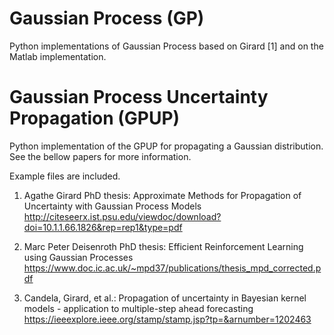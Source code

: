 # Gaussian Process (GP)

Python implementations of Gaussian Process based on Girard [1] and on the Matlab implementation.



# Gaussian Process Uncertainty Propagation (GPUP)

Python implementation of the GPUP for propagating a Gaussian distribution. See the bellow papers for more information.


Example files are included.



1. Agathe Girard PhD thesis: Approximate Methods for Propagation of Uncertainty with Gaussian Process Models http://citeseerx.ist.psu.edu/viewdoc/download?doi=10.1.1.66.1826&rep=rep1&type=pdf

2. Marc Peter Deisenroth PhD thesis: Efficient Reinforcement Learning using Gaussian Processes https://www.doc.ic.ac.uk/~mpd37/publications/thesis_mpd_corrected.pdf

3. Candela, Girard, et al.: Propagation of uncertainty in Bayesian kernel models - application to multiple-step ahead forecasting https://ieeexplore.ieee.org/stamp/stamp.jsp?tp=&arnumber=1202463
